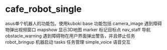 # cafe_robot_single

asus单个机器人的功能包。使用kuboki base
功能包括 
camera_image 遇到障碍物弹出视频窗口
mapshow 显示3D地图
marker 标记目标点
nav_staff 导航
obstacle_warning 遇到障碍物在用户界面弹出警告，并且停止任务
robot_bringup 机器启动
tasks 任务管理
simple_voice 语音交互
